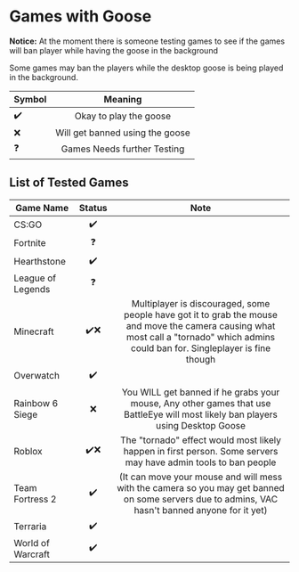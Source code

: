 # Games with Goose
**Notice:** At the moment there is someone testing games to see if the games will ban player while having the goose in the background

Some games may ban the players while the desktop goose is being played in the background.

| Symbol | Meaning                        |
| ------ |:------------------------------:|
| ✔️    | Okay to play the goose          |
| ❌    | Will get banned using the goose |
| ❓     | Games Needs further Testing    |

## List of Tested Games

| Game Name                | Status | Note                                                                                             |
| ------------------------ |:------:|:------------------------------------------------------------------------------------------------:|
| CS:GO                    | ✔️    |                                                                                                  |
| Fortnite                 | ❓     |                                                                                                  |
| Hearthstone              | ✔️    |                                                                                                  |
| League of Legends        | ❓     |                                                                                                  |
| Minecraft                | ✔️❌ | Multiplayer is discouraged, some people have got it to grab the mouse and move the camera causing what most call a "tornado" which admins could ban for. Singleplayer is fine though |
| Overwatch                | ✔️    |                                                                                                  |
| Rainbow 6 Siege          | ❌    | You WILL get banned if he grabs your mouse, Any other games that use BattleEye will most likely ban players using Desktop Goose |
| Roblox                   | ✔️❌ | The "tornado" effect would most likely happen in first person. Some servers may have admin tools to ban people |
| Team Fortress 2          | ✔️    |(It can move your mouse and will mess with the camera so you may get banned on some servers due to admins, VAC hasn't banned anyone for it yet)|
| Terraria                 | ✔️    |                                                                                                  |
| World of Warcraft        | ✔️    |                                                                                                  |
